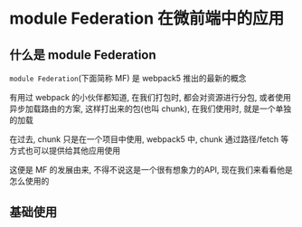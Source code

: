 # module Federation 在微前端中的应用

## 什么是 module Federation

`module Federation`(下面简称 MF) 是 webpack5 推出的最新的概念

有用过 webpack 的小伙伴都知道, 在我们打包时, 都会对资源进行分包, 或者使用异步加载路由的方案,
这样打出来的包(也叫 chunk), 在我们使用时, 就是一个单独的加载

在过去, chunk 只是在一个项目中使用,  webpack5 中, chunk 通过路径/fetch 等方式也可以提供给其他应用使用

这便是 MF 的发展由来, 不得不说这是一个很有想象力的API, 现在我们来看看他是怎么使用的

## 基础使用


